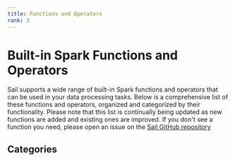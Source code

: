 ```yaml
---
title: Functions and Operators
rank: 3
---
```


# Built-in Spark Functions and Operators

Sail supports a wide range of built-in Spark functions and operators that can be used in your data processing tasks.
Below is a comprehensive list of these functions and operators, organized and categorized by their functionality.
Please note that this list is continually being updated as new functions are added and existing ones are improved.
If you don't see a function you need, please open an issue on
the [Sail GitHub repository](https://github.com/lakehq/sail)

## Categories

<PageList :data="data" :prefix="['guide', 'functions']" />

<script setup>
import PageList from "@theme/components/PageList.vue";
import { data } from "./index.data.ts";
</script>
